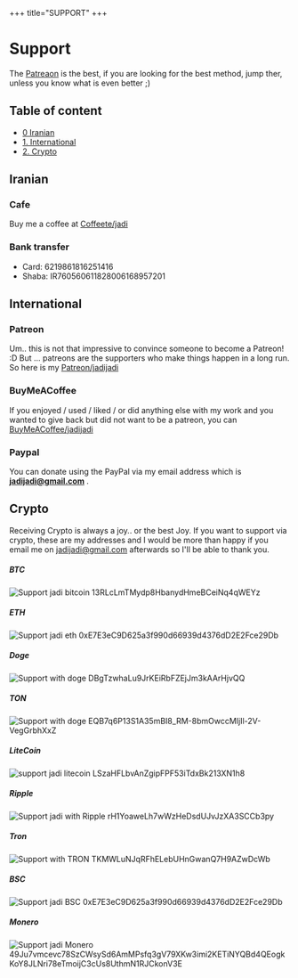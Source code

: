 +++
title="SUPPORT"
+++

# Support

The [Patreaon](#Patreon) is the best, if you are looking for the best method, jump ther, unless you know what is even better ;)

## Table of content

* [0  Iranian](#Iranian)
* [1. International](#International)
* [2. Crypto](#Crypto)

## Iranian
### Cafe
Buy me a coffee at [Coffeete/jadi](https://www.coffeete.ir/jadi)

### Bank transfer
- Card: 6219861816251416
- Shaba: IR760560611828006168957201

## International
### Patreon
Um.. this is not that impressive to convince someone to become a Patreon! :D But ... patreons are the supporters who make things happen in a long run. So here is my [Patreon/jadijadi](https://patreon.com/jadijadi)

### BuyMeACoffee
If you enjoyed / used / liked / or did anything else with my work and you wanted to give back but did not want to be a patreon, you can [BuyMeACoffee/jadijadi](https://buymeacoffee.com/jadijadi)

### Paypal
You can donate using the PayPal via my email address which is **jadijadi@gmail.com** .

## Crypto


Receiving Crypto is always a joy.. or the best Joy. If you want to support via crypto, these are my addresses and I would be more than happy if you email me on jadijadi@gmail.com afterwards so I'll be able to thank you.

##### BTC
![Support jadi bitcoin](/images/crypto/btc.png)
13RLcLmTMydp8HbanydHmeBCeiNq4qWEYz 
##### ETH
![Support jadi eth](/images/crypto/eth.png)
0xE7E3eC9D625a3f990d66939d4376dD2E2Fce29Db
##### Doge
![Support with doge](/images/crypto/doge.png)
DBgTzwhaLu9JrKEiRbFZEjJm3kAArHjvQQ
##### TON
![Support with doge](/images/crypto/ton.png)
EQB7q6P13S1A35mBI8_RM-8bmOwccMIjIl-2V-VegGrbhXxZ
##### LiteCoin
![support jadi litecoin](/images/crypto/ltc.png)
LSzaHFLbvAnZgipFPF53iTdxBk213XN1h8
##### Ripple
![Support jadi with Ripple](/images/crypto/ripple.png)
rH1YoaweLh7wWzHeDsdUJvJzXA3SCCb3py
##### Tron
![Support with TRON](/images/crypto/tron.png)
TKMWLuNJqRFhELebUHnGwanQ7H9AZwDcWb
##### BSC
![Support jadi BSC](/images/crypto/bsc.png)
0xE7E3eC9D625a3f990d66939d4376dD2E2Fce29Db
##### Monero
![Support jadi Monero](/images/crypto/monero.png)
49Ju7vmcevc78SzCWsySd6AmMPsfq3gV79XKw3imi2KETiNYQBd4QEogkKoY8JLNri78eTmoijC3cUs8UthmN1RJCkonV3E

